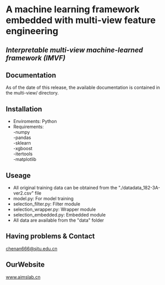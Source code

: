 # A machine learning framework embedded with multi-view feature engineering 

*Interpretable multi-view machine-learned framework (IMVF)*
---

## Documentation
As of the date of this release, the available documentation is contained in the multi-view/ directory.

## Installation
- Enviroments: Python
- Requirements:  
  -numpy  
  -pandas  
  -sklearn  
  -xgboost  
  -itertools  
  -matplotlib  
  
## Useage
- All original training data can be obtained from the "./datadata_182-3A-ver2.csv" file  
- model.py: For model training
- selection_filter.py: Filter module
- selection_wrapper.py: Wrapper module
- selection_embedded.py: Embedded module
- All data are available from the "data" folder  

## Having problems & Contact

chenan666@sjtu.edu.cn

## OurWebsite

www.aimslab.cn  
